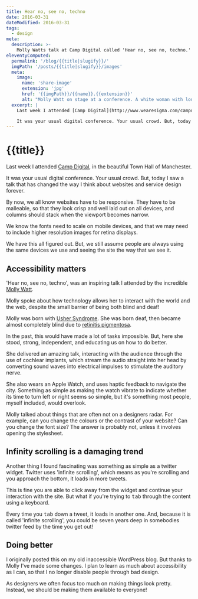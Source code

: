```yaml
---
title: Hear no, see no, techno
date: 2016-03-31
dateModified: 2016-03-31
tags:
  - design
meta:
  description: >-
    Molly Watts talk at Camp Digital called 'Hear no, see no, techno.'
eleventyComputed:
  permalink: '/blog/{{title|slugify}}/'
  imgPath: '/posts/{{title|slugify}}/images'
  meta:
    image:
      name: 'share-image'
      extension: 'jpg'
      href: '{{imgPath}}/{{name}}.{{extension}}'
      alt: "Molly Watt on stage at a conference. A white woman with long brown hair, and is wearing an orange floaty shirt and blue jeans."
  excerpt: |
    Last week I attended [Camp Digital](http://www.wearesigma.com/campdigital/2017/), in the beautiful Town Hall of Manchester.

    It was your usual digital conference. Your usual crowd. But, today I saw a talk that has changed the way I think about websites and service design forever.
---
```


# {{title}}

Last week I attended [Camp Digital](http://www.wearesigma.com/campdigital/2017/), in the beautiful Town Hall of Manchester.

It was your usual digital conference. Your usual crowd. But, today I saw a talk that has changed the way I think about websites and service design forever.

By now, we all know websites have to be responsive. They have to be malleable, so that they look crisp and well laid out on all devices, and columns should stack when the viewport becomes narrow. 

We know the fonts need to scale on mobile devices, and that we may need to include higher resolution images for retina displays.

We have this all figured out. But, we still assume people are always using the same devices we use and seeing the site the way that we see it.

## Accessibility matters

'Hear no, see no, techno', was an inspiring talk I attended by the incredible [Molly Watt](http://www.mollywatt.com/).

Molly spoke about how technology allows her to interact with the world and the web, despite the small barrier of being both blind and deaf!

Molly was born with [Usher Syndrome](https://en.wikipedia.org/wiki/Usher_syndrome). She was born deaf, then became almost completely blind due to [retinitis pigmentosa](https://en.wikipedia.org/wiki/Retinitis_pigmentosa). 

In the past, this would have made a lot of tasks impossible. But, here she stood, strong, independent, and educating us on how to do better.

She delivered an amazing talk, interacting with the audience through the use of cochlear implants, which stream the audio straight into her head by converting sound waves into electrical impulses to stimulate the auditory nerve.

She also wears an Apple Watch, and uses haptic feedback to navigate the city. Something as simple as making the watch vibrate to indicate whether its time to turn left or right seems so simple, but it's something most people, myself included, would overlook.

Molly talked about things that are often not on a designers radar. For example, can you change the colours or the contrast of your website? Can you change the font size? The answer is probably not, unless it involves opening the stylesheet.

## Infinity scrolling is a damaging trend

Another thing I found fascinating was something as simple as a twitter widget. Twitter uses 'infinite scrolling', which means as you're scrolling and you approach the bottom, it loads in more tweets.

This is fine you are able to click away from the widget and continue your interaction with the site. But what if you're trying to <kbd>tab</kbd> through the content using a keyboard.

Every time you <kbd>tab</kbd> down a tweet, it loads in another one. And, because it is called 'infinite scrolling', you could be seven years deep in somebodies twitter feed by the time you get out!

## Doing better

I originally posted this on my old inaccessible WordPress blog. But thanks to Molly I've made some changes. I plan to learn as much about accessibility as I can, so that I no longer disable people through bad design.

As designers we often focus too much on making things look pretty. Instead, we should be making them available to everyone!
